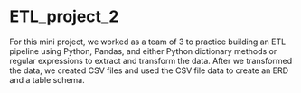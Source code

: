 # ETL_project_2
For this mini project, we worked as a team of 3 to practice building an ETL pipeline using Python, Pandas, and either Python dictionary methods or regular expressions to extract and transform the data. After we transformed the data, we created CSV files and used the CSV file data to create an ERD and a table schema. 

